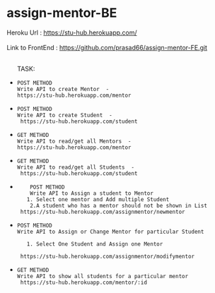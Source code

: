 # assign-mentor-BE


Heroku Url : https://stu-hub.herokuapp.com/
<br>
<br>
Link to FrontEnd : https://github.com/prasad66/assign-mentor-FE.git
<br><br>
<ul>
TASK: 
<li>
    
    POST METHOD
    Write API to create Mentor  -  
    https://stu-hub.herokuapp.com/mentor
    
    
</li>
<li>
    
    POST METHOD
    Write API to create Student  - 
     https://stu-hub.herokuapp.com/student
    
    
</li>
    <li>
    
    GET METHOD
    Write API to read/get all Mentors  -  
    https://stu-hub.herokuapp.com/mentor
    
    
</li>
<li>
    
    GET METHOD
    Write API to read/get all Students  - 
     https://stu-hub.herokuapp.com/student
    
    
</li>
<li>
        
        POST METHOD
        Write API to Assign a student to Mentor
       1. Select one mentor and Add multiple Student 
        2.A student who has a mentor should not be shown in List
     https://stu-hub.herokuapp.com/assignmentor/newmentor
    
   
</li>
<li>
   
    POST METHOD
    Write API to Assign or Change Mentor for particular Student
        
       1. Select One Student and Assign one Mentor
       
     https://stu-hub.herokuapp.com/assignmentor/modifymentor
    
</li>
<li>
    
    GET METHOD
    Write API to show all students for a particular mentor
     https://stu-hub.herokuapp.com/mentor/:id
    
</li>

</ul>

